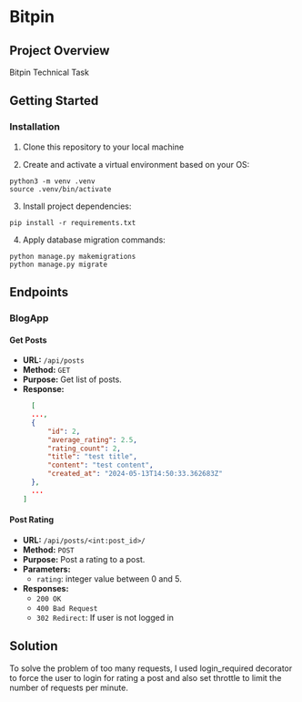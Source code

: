 # Bitpin

## Project Overview

Bitpin Technical Task

## Getting Started

### Installation

1. Clone this repository to your local machine

2. Create and activate a virtual environment based on your OS:

```shell
python3 -m venv .venv
source .venv/bin/activate
```

3. Install project dependencies:

```shell
pip install -r requirements.txt
```

4. Apply database migration commands:

```shell
python manage.py makemigrations
python manage.py migrate
```

## Endpoints

### BlogApp

#### Get Posts

- **URL:** `/api/posts`
- **Method:** `GET`
- **Purpose:** Get list of posts.
- **Response:**
  ```json
    [
    ...,
    {
        "id": 2,
        "average_rating": 2.5,
        "rating_count": 2,
        "title": "test title",
        "content": "test content",
        "created_at": "2024-05-13T14:50:33.362683Z"
    },
    ...
  ]
  ```
#### Post Rating

- **URL:** `/api/posts/<int:post_id>/`
- **Method:** `POST`
- **Purpose:** Post a rating to a post.
- **Parameters:**
  - `rating`: integer value between 0 and 5.
- **Responses:**
  - `200 OK`
  - `400 Bad Request`
  - `302 Redirect`: If user is not logged in

## Solution
To solve the problem of too many requests, I used login_required decorator to force the user to login for rating a post and also set throttle to limit the number of requests per minute.
